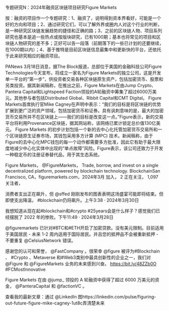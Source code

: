 专题研究N：2024年融资区块链项目研究Figure Markets


按：融资的项目作一个专题研究：1、融资了，说明得到资本界看好，可能是一个好的方向和项目；2、通过研究它们，可以了解外界或圈内人对这个行业的判断，是一种研究区块链发展趋势的捷径和正确的路；3、之前的区块链人物、项目系列研究也基本是追一些热点或按版块研究，已有1000期；基本也将常见的项目和区块链人物研究的差不多；正好可以告一段落（前期落下的一些已计划的还要继续，在1000期以内）；4、基于推特是目前区块链信息最集中和更新快的平台，还依托于此来研究相应的融资项目。

PANews 3月18日消息，据The Block报道，总部位于美国的金融科技公司Figure Technologies今天宣布，将成立一家名为Figure Markets的独立公司，这是开发单一平台的“第一步”，供投资者交易各种区块链原生资产，包括加密货币、股票和另类投资。据其新闻稿称，在推出之前，Figure Markets在由Jump Crypto、Pantera Capital和Lightspeed Faction领投的A轮融资中筹集了超过6000万美元。其他参与者包括Distributed Global、Ribbit Capital和CMT Digital。
Figure Markets首席执行官Mike Cagney在声明中表示：“我们的目标是将区块链的优势扩展到更广泛的资产领域，包括加密货币和证券。具有讽刺意味的是，最大的加密货币交易所并不在区块链上——我们的目标是改变这一点。”Figure表示，新的交易平台将利用Provenance区块链，据其网站称，该网络已累计锁定总价值130亿美元。
Figure Markets 的初步计划包括一个新的去中心化托管加密货币交易所和一个区块链原生证券市场，其钱包采用多方计算 (MPC) 技术。新闻稿称，由于Figure的去中心化MPC钱包的每一个动作都需要多方批准，因此它有助于最大限度地减少中心化实体中出现的“单点故障”风险。Figure表示，该公司还致力于开发一种稳定币的注册证券替代品，用于其生态系统。

Figure Markets，
@FigureMarkets，
Trade, borrow, and invest on a single decentralized platform, powered by blockchain technology.
BlockchainSan Francisco, CA，figuremarkets.com，2024年3月 加入，
2 正在关注，
1,097 关注者，


消费者支出正在飙升，但
@sffed
刚刚发布的图表表明这场盛宴可能即将结束。但即使支出降温， #blockchain仍将飙升。上午3:38 · 2024年3月30日

我想知道从现在起#blockchain和#crypto #25years会是什么样子？感觉我们已经摆脱了 2022 年的惨败。下午11:49 · 2024年3月28日

@figuremarkets
已针对#BTC和#ETH开启了加密贷款。没有美元限制。目前适用于美国居民 - 未来 1-2​​ 周内适用于国际居民。并且您的抵押品不会被重新抵押 - 不要重复
@CelsiusNetwork
错误。

感谢您的认可和荣誉， 
@FastCompany
 。很荣幸
@figure
被评为#Blockchain 、 #Crypto 、Metaverse 和#Web3类别中最具创新性的企业之一，我们对
@Figure
和
@FigureMarkets
业务的未来感到兴奋。  https://bit.ly/48ZZb0O #FCMostInnovative

Figure Markets 在由
@jump_
领投的 A 轮融资中获得了超过 6000 万美元的资金，
@PanteraCapital
和
@factionVC
 。

查看我的最新文章：通过
@LinkedIn
图https://linkedin.com/pulse/figuring-out-future-figure-mike-cagney-1ut8c弄清楚未来